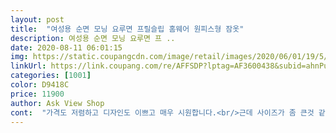```yaml
---
layout: post 
title:  "여성용 순면 모닝 요루면 프릴슬립 홈웨어 원피스형 잠옷" 
description: 여성용 순면 모닝 요루면 프 ..
date: 2020-08-11 06:01:15 
img: https://static.coupangcdn.com/image/retail/images/2020/06/01/19/5/62f54ef0-0f42-45aa-8d6e-d704a94faa7b.jpg 
linkUrl: https://link.coupang.com/re/AFFSDP?lptag=AF3600438&subid=ahnPublicAsk&pageKey=1667244651&itemId=2840684739&vendorItemId=70830059705&traceid=V0-113-5a60b5554274f24d 
categories: [1001] 
color: D9418C 
price: 11900 
author: Ask View Shop 
cont:  "가격도 저렴하고 디자인도 이쁘고 매우 시원합니다.<br/>근데 사이즈가 좀 큰것 같아요.<br/>사이즈데로 구입할수 있으면 좋겠어요<br/>그리고 어깨 프릴끈이 너무 얇고 겨드랑이 부분이 넓다보니<br/>기장 163 기준 종아리 중간 정도 오구요<br/>다른 후기대로 먼지가 엄청 많이 붙어 있어요.<br/><br/>단점은<br/>떡대가 있어 보여요.<br/> 겨살이 보여서 더 그런 듯<br/>막 시원 하게 얇은건 아니고 거즈면 으로 된 아기 이불 정도?<br/>먼지가 자꾸 묻어 나오네요<br/>받자마자 돌돌이 테잎으로 앞면 뒷면 속 까지 열번 정도 돌렸는데<br/>색상은 사진 하고 똑 같구요.<br/><br/>색상은 화면 그대로이고 편하고 시원하게 입을수 있는 실내복인데 처음 배송 받았을때 실밥찌꺼기가 너무 많아요.<br/> 먼지도 너무 많이 묻어있고요.<br/> 털어도 계속 먼지가 나오네요.<br/>무조건 한번 빨아서 입어야겠어요.<br/>옷은 맘에 들지만 먼지가 너무 많아 실망입니다<br/>싼 가격에 나쁘진 않아요<br/>원단은 거즈 손수건 같은 원단 이에요.<br/><br/>전체적 으로 편안 하게 집에서 잘 입겠어요.<br/><br/>팔뚝 얇은 분들은 여리 여리 귀염스런게 이쁠 듯 해요<br/>한번 빨아서 다시 한번 테잎으로 떼어 내려구요<br/>" 
---
```

